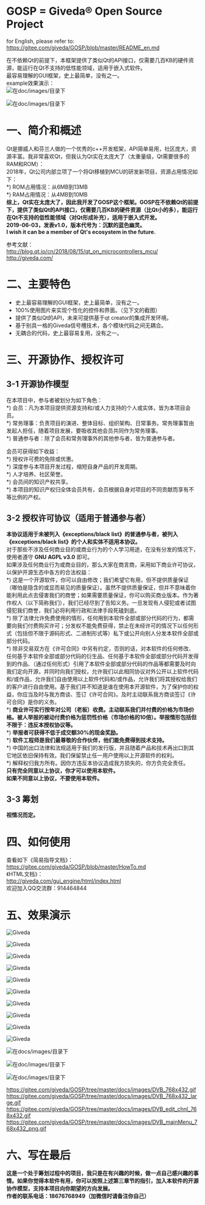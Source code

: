 # GOSP = Giveda® Open Source Project   
for English, please refer to: https://gitee.com/giveda/GOSP/blob/master/README_en.md  

在不依赖Qt的前提下，本框架提供了类似Qt的API接口，仅需要几百KB的硬件资源，能运行在Qt不支持的低性能领域，适用于嵌入式软件。    
最容易理解的GUI框架，史上最简单，没有之一。   
example效果演示：   
![在doc/images/目录下](docs/images/DVB_edit_chnl_768x432.gif)

![在doc/images/目录下](docs/images/DVB_mainMenu_768x432_png.gif)


# 一、简介和概述  
Qt是挪威人和芬兰人做的一个优秀的c++开发框架，API简单易用，社区庞大，资源丰富。我非常喜欢Qt，但我认为Qt实在太庞大了（太重量级，Qt需要很多的RAM和ROM）：  
2018年，Qt公司内部立项了一个将Qt移植到MCU的研发新项目，资源占用情况如下：  
*) ROM占用情况：从6MB到13MB  
*) RAM占用情况：从4MB到10MB  
 **综上，Qt实在太庞大了，因此我开发了GOSP这个框架。GOSP在不依赖Qt的前提下，提供了类似Qt的API接口，仅需要几百KB的硬件资源（比Qt小的多），能运行在Qt不支持的低性能领域（对Qt形成补充），适用于嵌入式开发。**      
  **2019-06-03，发表v1.0，版本代号为：沉默的蓝色幽灵。**    
  **I wish it can be a member of Qt's ecosystem in the future.**    

参考文献：  
http://blog.qt.io/cn/2018/08/15/qt_on_microcontrollers_mcu/  
http://giveda.com/


# 二、主要特色

* 史上最容易理解的GUI框架，史上最简单，没有之一。   
* 100%使用图片来实现个性化的控件和界面。（见下文的截图）   
* 提供了类似Qt的API，未来可提供基于qt creator的集成开发环境。  
* 基于别具一格的Giveda信号槽技术，各个模块代码之间无耦合。  
* 无耦合的代码，史上最容易复用，没有之一。  


# 三、开源协作、授权许可  
## 3-1 开源协作模型  
在本项目中，参与者被划分为如下角色：   
*) 会员：凡为本项目提供资源支持和/或人力支持的个人或实体，皆为本项目会员。   
*) 常务理事：负责项目的演进、整体目标、组织架构、日常事务。常务理事暂由发起人担任，随着项目发展，要吸收其他会员共同作为常务理事。   
*) 普通参与者：除了会员和常务理事外的其他参与者，皆为普通参与者。   

会员可获得如下收益：   
*) 授权许可费的免除或优惠。   
*) 深度参与本项目开发过程，缩短自身产品的开发周期。   
*) 人才培养、社区荣誉。   
*) 会员间的知识产权共享。    
*) 本项目的知识产权归全体会员共有，会员根据自身对项目的不同贡献而享有不等比例的产权。    

## 3-2 授权许可协议（适用于普通参与者）  
 **本协议适用于未被列入《exceptions/black list》的普通参与者，被列入《exceptions/black list》的个人和实体不适用本协议。**  
对于那些不涉及任何商业目的或商业行为的个人学习用途，在没有分发的情况下，使用者遵守 **GNU AGPL v3.0** 即可。  
如果涉及任何商业行为或商业目的，那么大家在商言商，采用如下商业许可协议，以保护开源生态中各方的合法权益：  
*) 这是一个开源软件，你可以自由修改；我们希望它有用，但不提供质量保证（哪怕是隐含的或显而易见的质量保证）。虽然不提供质量保证，但并不意味着你能利用此点去侵害我们的商誉；如果需要质量保证，你可以购买商业版本。作为著作权人（以下简称我们），我们已经尽到了告知义务。一旦发现有人侵犯或者试图侵犯我们商誉，我们必将利用行政和法律手段死磕到底。   
*) 除了法律允许免费使用的情形，任何用到本软件全部或部分代码的行为，都需要向我们付费购买许可；分发权不能免费获得，禁止在未经许可的情况下以任何形式（包括但不限于源码形式、二进制形式等）私下或公开向别人分发本软件全部或部分代码。   
*) 除非交易双方在《许可合同》中另有约定，否则的话，对本软件的任何修改、任何基于本软件全部或部分代码的衍生品、任何基于本软件全部或部分代码开发得到的作品、（通过任何形式）引用了本软件全部或部分代码的作品等都需要及时向我们定向开源，并同时向我们授权，允许我们以此相同协议对外公开以上软件代码和/或作品，允许我们自由使用以上软件代码和/或作品，允许我们将其授权给我们的客户进行自由使用。基于我们并不知道是谁在使用本开源软件，为了保护你的权益，你应当及时与我方商谈、签订《许可合同》。及时主动联系我方商谈签订《许可合同》是你的义务。   
*)  **商业许可实行按年对公司（老板）收费。主动联系我们并付费的价格为市场价格。被人举报的被动付费价格为惩罚性价格（市场价格的10倍）。举报情形包括但不限于：违反本授权协议等。**     
*)  **举报者可获得不低于成交额30%的现金奖励。**       
*)  **软件工程师是我们最尊敬的合作伙伴，他们能免费得到技术支持。**   
*) 中国的出口法律和法规适用于我们的发行版，并且随着产品和技术再出口到其它地区依旧保持有效。我们保留禁止任一用户使用以上开源软件的权利。  
*) 解释权归我方所有。因你方违反本协议造成我方损失的，你方负完全责任。  
 **只有完全同意以上协议，你才可以使用本软件。**  
 **如果不同意以上协议，不要使用本软件。**    

## 3-3 筹划
  **视情况而定。**   


# 四、如何使用
查看如下《简易指导文档》：   
https://gitee.com/giveda/GOSP/blob/master/HowTo.md  
《HTML文档》：   
http://giveda.com/gui_engine/html/index.html    
欢迎加入QQ交流群：914464844    


# 五、效果演示  

![Giveda](docs/images/configureResult1.jpeg)

![Giveda](docs/images/gCtrlButton.jpeg)

![Giveda](docs/images/gCtrlIconView.jpeg)

![Giveda](docs/images/gCtrlItem.jpeg)

![Giveda](docs/images/gCtrlLineEdit.jpeg)

![Giveda](docs/images/gCtrlListBox.jpeg)

![Giveda](docs/images/gCtrlMsgBox.jpeg)

![Giveda](docs/images/gCtrlProgressBar.jpeg)

![Giveda](docs/images/gCtrlRadioButton.jpeg)

![Giveda](docs/images/debugInfo.jpeg)

![在docs/images/目录下](docs/images/DVB_768x432.gif)

![在doc/images/目录下](docs/images/DVB_edit_chnl_768x432.gif)

![在doc/images/目录下](docs/images/DVB_mainMenu_768x432_png.gif)

https://gitee.com/giveda/GOSP/tree/master/docs/images/DVB_768x432.gif  
https://gitee.com/giveda/GOSP/tree/master/docs/images/DVB_768x432_large.gif  
https://gitee.com/giveda/GOSP/tree/master/docs/images/DVB_edit_chnl_768x432.gif  
https://gitee.com/giveda/GOSP/tree/master/docs/images/DVB_mainMenu_768x432_png.gif  


# 六、写在最后  
  **这是一个处于筹划过程中的项目，我只是在有兴趣的时候，做一点自己感兴趣的事情。如果你觉得本软件有用，你可以按照上述第三章节的指引，加入本软件的开源协作模型，支持本项目向你期望的方向发展。**   
  **作者的联系电话：18676768949（加微信时请备注你自己）**   
